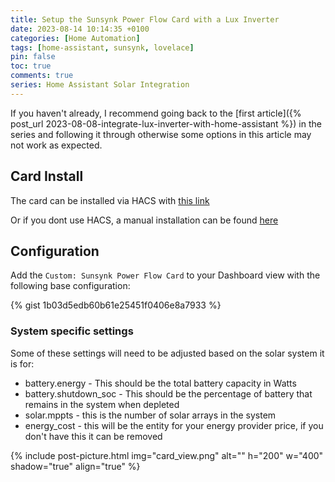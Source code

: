 ```yaml
---
title: Setup the Sunsynk Power Flow Card with a Lux Inverter
date: 2023-08-14 10:14:35 +0100
categories: [Home Automation]
tags: [home-assistant, sunsynk, lovelace]
pin: false
toc: true
comments: true
series: Home Assistant Solar Integration
---
```


If you haven't already, I recommend going back to the [first article]({% post_url 2023-08-08-integrate-lux-inverter-with-home-assistant %}) in the series and following it through otherwise some options in this article may not work as expected.

## Card Install

The card can be installed via HACS with [this link](https://my.home-assistant.io/redirect/hacs_repository/?repository=sunsynk-power-flow-card&category=plugin&owner=slipx06)

Or if you dont use HACS, a manual installation can be found [here](https://github.com/slipx06/sunsynk-power-flow-card)

## Configuration

Add the `Custom: Sunsynk Power Flow Card` to your Dashboard view with the following base configuration:

{% gist 1b03d5edb60b61e25451f0406e8a7933 %}

### System specific settings

Some of these settings will need to be adjusted based on the solar system it is for:

* battery.energy - This should be the total battery capacity in Watts
* battery.shutdown_soc - This should be the percentage of battery that remains in the system when depleted
* solar.mppts - this is the number of solar arrays in the system
* energy_cost - this will be the entity for your energy provider price, if you don't have this it can be removed

{% include post-picture.html img="card_view.png" alt="" h="200" w="400" shadow="true" align="true" %}
